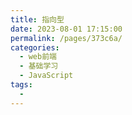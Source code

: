 ```yaml
---
title: 指向型
date: 2023-08-01 17:15:00
permalink: /pages/373c6a/
categories:
  - web前端
  - 基础学习
  - JavaScript
tags:
  - 
---
```

